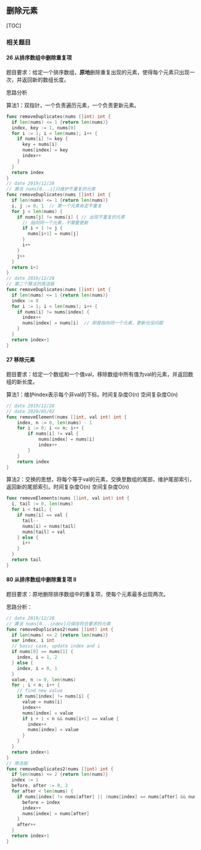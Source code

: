 ## 删除元素



[TOC]

### 相关题目

#### 26 从排序数组中删除重复项

题目要求：给定一个排序数组，**原地**删除重复出现的元素，使得每个元素只出现一次，并返回新的数组长度。

思路分析

算法1：双指针，一个负责遍历元素，一个负责更新元素。

```go
func removeDuplicates(nums []int) int {
  if len(nums) <= 1 {return len(nums)}
  index, key := 1, nums[0]
  for i := 1; i < len(nums); i++ {
    if nums[i] != key {
      key = nums[i]
      nums[index] = key
      index++
    }
  }
  return index
}
// date 2019/12/28
// 算法 nums[0...i]只维护不重复的元素
func removeDuplicates(nums []int) int {
  if len(nums) <= 1 {return len(nums)}
  i, j := 0, 1  // 第一个元素肯定不重复
  for j < len(nums) {
    if nums[j] != nums[i] { // 出现不重复的元素
      // 指向同一个元素，不需要更新
      if i + 1 != j {
        nums[i+1] = nums[j]
      }
      i++
    }
    j++
  }
  return i+1
}
// date 2019/12/28
// 第二个算法的简洁版
func removeDuplicates(nums []int) int {
  if len(nums) <= 1 {return len(nums)}
  index := 0
  for i := 1; i < len(nums); i++ {
    if nums[i] != nums[index] {
      index++
      nums[index] = nums[i]  // 即是指向同一个元素，更新也没问题
    }
  }
  return index+1
}
```

#### 27 移除元素

题目要求：给定一个数组和一个值val，移除数组中所有值为val的元素，并返回数组的新长度。

算法1：维护index表示每个非val的下标。时间复杂度O(n) 空间复杂度O(n)

```go
// date 2019/12/28
// date 2020/05/02
func removeElement(nums []int, val int) int {
    index, n := 0, len(nums) - 1
    for i := 0; i <= n; i++ {
        if nums[i] != val {
            nums[index] = nums[i]
            index++
        }
    }
    return index
}
```

算法2：交换的思想，将每个等于val的元素，交换至数组的尾部，维护尾部索引，返回新的尾部索引。时间复杂度O(n) 空间复杂度O(n)

```go
func removeElements(nums []int, val int) int {
  i, tail := 0, len(nums)
  for i < tail; {
    if nums[i] == val {
      tail--
      nums[i] = nums[tail]
      nums[tail] = val
    } else {
      i++
    }
  }
  return tail
}
```

#### 80 从排序数组中删除重复项 II

题目要求：原地删除排序数组中的重复项，使每个元素最多出现两次。

思路分析：

```go
// date 2019/12/28
// 算法 nums[0...index]只保存符合要求的元素
func removeDuplicates2(nums []int) int {
  if len(nums) <= 2 {return len(nums)}
  var index, i int
  // basic case, update index and i
  if nums[0] == nums[1] {
    index, i = 1, 2
  } else {
    index, i = 0, 1
  }
  value, n := 0, len(nums)
  for ; i < n; i++ {
    // find new value
    if nums[index] != nums[i] {
      value = nums[i]
      index++
      nums[index] = value
      if i + 1 < n && nums[i+1] == value {
        index++
        nums[index] = value
      }
    }
  }
  return index+1
}
// 简洁版
func removeDuplicates2(nums []int) int {
  if len(nums) <= 2 {return len(nums)}
  index := 1
  before, after := 0, 2
  for after < len(nums) {
    if nums[index] != nums[after] || (nums[index] == nums[after] && nums[after] != nums[before]) {
      before = index
      index++
      nums[index] = nums[after]
    }
    after++
  }
  return index+1
}
```

